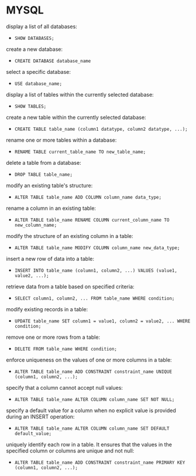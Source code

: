 # MYSQL

display a list of all databases:
- `SHOW DATABASES;`

create a new database:
- `CREATE DATABASE database_name`

select a specific database:
- `USE database_name;`

display a list of tables within the currently selected database:
- `SHOW TABLES;`

create a new table within the currently selected database:
- `CREATE TABLE table_name (column1 datatype, column2 datatype, ...);`

rename one or more tables within a database:
- `RENAME TABLE current_table_name TO new_table_name;`

delete a table from a database:
- `DROP TABLE table_name;`

modify an existing table's structure:
- `ALTER TABLE table_name ADD COLUMN column_name data_type;`

rename a column in an existing table:
- `ALTER TABLE table_name RENAME COLUMN current_column_name TO new_column_name;`

modify the structure of an existing column in a table:
- `ALTER TABLE table_name MODIFY COLUMN column_name new_data_type;`

insert a new row of data into a table:
- `INSERT INTO table_name (column1, column2, ...) VALUES (value1, value2, ...);`

retrieve data from a table based on specified criteria:
- `SELECT column1, column2, ... FROM table_name WHERE condition;`

modify existing records in a table:
- `UPDATE table_name SET column1 = value1, column2 = value2, ... WHERE condition;`

remove one or more rows from a table:
- `DELETE FROM table_name WHERE condition;`

enforce uniqueness on the values of one or more columns in a table:
- `ALTER TABLE table_name ADD CONSTRAINT constraint_name UNIQUE (column1, column2, ...);`

specify that a column cannot accept null values:
- `ALTER TABLE table_name ALTER COLUMN column_name SET NOT NULL;`

specify a default value for a column when no explicit value is provided during an INSERT operation:
- `ALTER TABLE table_name ALTER COLUMN column_name SET DEFAULT default_value;`

uniquely identify each row in a table. It ensures that the values in the specified column or columns are unique and not null:
- `ALTER TABLE table_name ADD CONSTRAINT constraint_name PRIMARY KEY (column1, column2, ...);`


